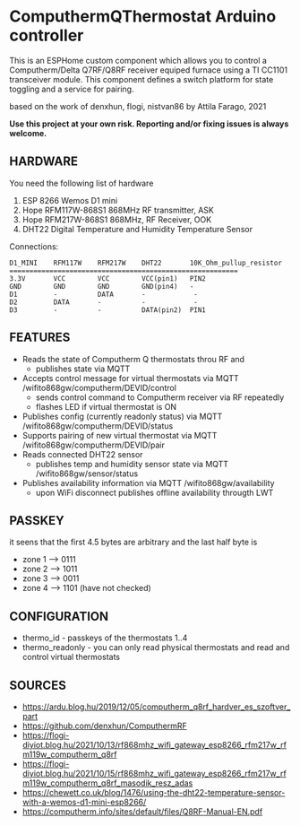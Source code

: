 # ComputhermQThermostat Arduino controller

This is an ESPHome custom component which allows you to control a Computherm/Delta Q7RF/Q8RF receiver equiped furnace using a TI CC1101 transceiver module. This component defines a switch platform for state toggling and a service for pairing.

based on the work of denxhun, flogi, nistvan86
by Attila Farago, 2021

**Use this project at your own risk. Reporting and/or fixing issues is always welcome.**

## HARDWARE
You need the following list of hardware
1. ESP 8266 Wemos D1 mini
2. Hope RFM117W-868S1 868MHz RF transmitter, ASK
3. Hope RFM217W-868S1 868MHz, RF Receiver, OOK
4. DHT22 Digital Temperature and Humidity Temperature Sensor

Connections:

    D1_MINI    RFM117W    RFM217W    DHT22       10K_Ohm_pullup_resistor
    =========================================================
    3.3V       VCC        VCC        VCC(pin1)   PIN2
    GND        GND        GND        GND(pin4)   -
    D1         -          DATA       -            -
    D2         DATA       -          -            -
    D3         -          -          DATA(pin2)  PIN1

## FEATURES
* Reads the state of Computherm Q thermostats throu RF and 
  * publishes state via MQTT
* Accepts control message for virtual thermostats via MQTT /wifito868gw/computherm/DEVID/control
  * sends control command to Computherm receiver via RF repeatedly
  * flashes LED if virtual thermostat is ON
* Publishes config (currently readonly status) via MQTT /wifito868gw/computherm/DEVID/status
* Supports pairing of new virtual thermostat via MQTT /wifito868gw/computherm/DEVID/pair
* Reads connected DHT22 sensor
  * publishes temp and humidity sensor state via MQTT /wifito868gw/sensor/status
* Publishes availability information via MQTT /wifito868gw/availability 
  * upon WiFi disconnect publishes offline availability througth LWT

## PASSKEY
it seens that the first 4.5 bytes are arbitrary and the last half byte is
* zone 1 --> 0111
* zone 2 --> 1011
* zone 3 --> 0011
* zone 4 --> 1101 (have not checked)

## CONFIGURATION
* thermo_id - passkeys of the thermostats 1..4
* thermo_readonly - you can only read physical thermostats and read and control virtual thermostats
  
## SOURCES
* https://ardu.blog.hu/2019/12/05/computherm_q8rf_hardver_es_szoftver_part
* https://github.com/denxhun/ComputhermRF
* https://flogi-diyiot.blog.hu/2021/10/13/rf868mhz_wifi_gateway_esp8266_rfm217w_rfm119w_computherm_q8rf
* https://flogi-diyiot.blog.hu/2021/10/15/rf868mhz_wifi_gateway_esp8266_rfm217w_rfm119w_computherm_q8rf_masodik_resz_adas
* https://chewett.co.uk/blog/1476/using-the-dht22-temperature-sensor-with-a-wemos-d1-mini-esp8266/
* https://computherm.info/sites/default/files/Q8RF-Manual-EN.pdf
